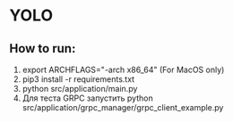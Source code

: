 # YOLO

## How to run:

1) export ARCHFLAGS="-arch x86_64" (For MacOS only)
2) pip3 install -r requirements.txt
3) python src/application/main.py
4) Для теста GRPC запустить 
python src/application/grpc_manager/grpc_client_example.py